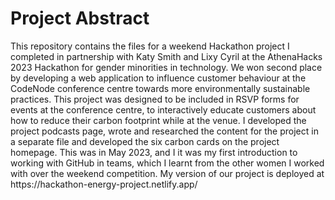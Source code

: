 <h1>
Project Abstract
</h1>
<p>
This repository contains the files for a weekend Hackathon project I completed in partnership with Katy Smith and Lixy Cyril at the AthenaHacks 2023 Hackathon for gender minorities in  technology. We won second place by developing a web application to influence customer behaviour at the CodeNode conference centre towards more environmentally sustainable practices. This project was designed to be included in RSVP forms for events at the conference centre, to interactively educate customers about how to reduce their carbon footprint while at the venue. I developed the project podcasts page, wrote and researched the content for the project in a separate file and developed the six carbon cards on the project homepage. This was in May 2023, and I it was my first introduction to working with GitHub in teams, which I learnt from the other women I worked with over the weekend competition. My version of our project is deployed at https://hackathon-energy-project.netlify.app/ 
</p>
